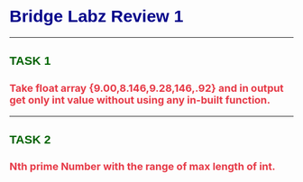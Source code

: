 <h1 style="font-family: Arial, sans-serif; color: darkblue; font-size: 30px;">Bridge Labz Review 1</h1>

---

<h2 style="color: darkgreen; font-family: Verdana, sans-serif;">TASK 1</h2>

<h3 style="font-size: 18px; color: #e63946;">Take float array {9.00,8.146,9.28,146,.92} and in output get only int value without using any in-built function.</h3>

----

<h2 style="color: darkgreen; font-family: Verdana, sans-serif;">TASK 2</h2>

<h3 style="font-size: 18px; color: #e63946;">Nth prime Number with the range of max length of int.</h3>


